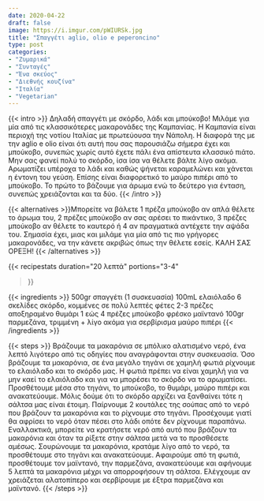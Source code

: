 ```yaml
---
date: 2020-04-22
draft: false
image: https://i.imgur.com/pWIURSk.jpg
title: "Σπαγγέτι aglio, olio e peperoncino"
type: post
categories:
- "Ζυμαρικά"
- "Συνταγές"
- "Ένα σκεύος"
- "Διεθνής κουζίνα"
- "Ιταλία"
- "Vegetarian"
---
```


{{< intro >}}
Δηλαδή σπαγγέτι με σκόρδο, λάδι και μπούκοβο! Μιλάμε για μία από τις κλασσικότερες μακαρονάδες της Καμπανίας. Η Καμπανία είναι περιοχή της νοτίου Ιταλίας με πρωτεύουσα την Νάπολη. Η διαφορά της με την aglio e olio  είναι ότι αυτή που σας παρουσιάζω σήμερα έχει και μπούκοβο, συνεπώς χωρίς αυτό έχετε πάλι ένα απίστευτα κλασσικό πιάτο. Μην σας φανεί πολύ το σκόρδο, ίσα ίσα να θέλετε βάλτε λίγο ακόμα. Αρωματίζει υπέροχα το λάδι και καθώς ψήνεται καραμελώνει και χάνεται η έντονη του γεύση. Επίσης είναι διαφορετικό το μαύρο πιπέρι από το μπούκοβο. Το πρώτο το βάζουμε για άρωμα ενώ το δεύτερο για ένταση, συνεπώς χρειάζονται και τα δύο.
{{< /intro >}}

{{< alternatives >}}Μπορείτε να βάλετε 1 πρέζα μπούκοβο αν απλά θέλετε το άρωμα του, 2 πρέζες μπούκοβο αν σας αρέσει το πικάντικο, 3 πρέζες μπούκοβο αν θέλετε το καυτερό ή 4 αν πραγματικά αντέχετε την αψάδα του. Σημασία έχει, μιας και μιλάμε για μία από τις πιο γρήγορες μακαρονάδες, να την κάνετε ακριβώς όπως την θέλετε εσείς. ΚΑΛΗ ΣΑΣ ΟΡΕΞΗ!
{{< /alternatives >}}

{{< recipestats 
    duration="20 λεπτά"
    portions="3-4"
>}}

{{< ingredients >}} 
500gr σπαγγέτι (1 συσκευασία)
100mL ελαιόλαδο
6 σκελίδες σκόρδο, κομμένες σε πολύ λεπτές φέτες
2-3 πρέζες αποξηραμένο θυμάρι
1 εώς 4 πρέζες μπούκοβο 
φρέσκο μαϊντανό 
100gr παρμεζάνα, τριμμένη + λίγο ακόμα για σερβίρισμα
μαύρο πιπέρι
{{< /ingredients >}}

{{< steps >}}
Βράζουμε τα μακαρόνια σε μπόλικο αλατισμένο νερό, ένα λεπτό λιγότερο από τις οδηγίες που αναγράφονται στην συσκευασία.
Όσο βράζουμε τα μακαρόνια, σε ένα μεγάλο τηγάνι σε χαμηλή φωτιά ρίχνουμε το ελαιόλαδο και το σκόρδο μας. Η φωτιά πρέπει να είναι χαμηλή για να μην καεί το ελαιόλαδο και για να μπορέσει το σκόρδο να το αρωματίσει.
Προσθέτουμε μέσα στο τηγάνι, το μπούκοβο, το θυμάρι, μαύρο πιπέρι και ανακατεύουμε.
Μόλις δούμε ότι το σκόρδο αρχίζει να ξανθαίνει τότε η σάλτσα μας είναι έτοιμη.
Παίρνουμε 2 κουτάλες της σούπας από το νερό που βράζουν τα μακαρόνια και το ρίχνουμε στο τηγάνι. Προσέχουμε γιατί θα αφρίσει το νερό όταν πέσει στο λάδι οπότε δεν ρίχνουμε παραπάνω. Εναλλακτικά, μπορείτε να κρατήσετε νερό από αυτό που βράζουν τα μακαρόνια και όταν τα ρίξετε στην σάλτσα μετά να το προσθέσετε αμέσως.
Σουρώνουμε τα μακαρόνια, κρατάμε λίγο από το νερό, τα προσθέτουμε στο τηγάνι και ανακατεύουμε.
Αφαιρούμε από τη φωτιά, προσθέτουμε τον μαϊντανό, την παρμεζάνα, ανακατεύουμε και αφήνουμε 5 λεπτά τα μακαρόνια μέχρι να απορροφήσουν τη σάλτσα.
Ελέγχουμε αν χρειάζεται αλατοπίπερο και σερβίρουμε με έξτρα παρμεζάνα και μαϊντανό.
{{< /steps >}}